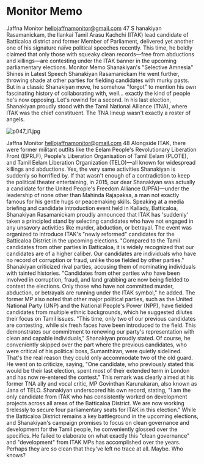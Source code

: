 # Monitor Memo

Jaffna Monitor
hellojaffnamonitor@gmail.com
47
S
hanakiyan Rasamanickam, the 
Ilankai Tamil Arasu Kachchi 
(ITAK) lead candidate of Batticaloa 
district and former Member of 
Parliament, delivered yet another 
one of his signature naïve political 
speeches recently. This time, he boldly 
claimed that only those with squeaky 
clean records—free from abductions 
and killings—are contesting under 
the ITAK banner in the upcoming 
parliamentary elections.
Monitor Memo
Shanakiyan's "Selective 
Amnesia" Shines in 
Latest Speech
Shanakiyan Rasamanickam
He went further, throwing shade at other parties for 
fielding candidates with murky pasts. But in a classic 
Shanakiyan move, he somehow "forgot" to mention 
his own fascinating history of collaborating with, 
well... exactly the kind of people he's now opposing.
Let's rewind for a second. In his last election, 
Shanakiyan proudly stood with the Tamil National 
Alliance (TNA), where ITAK was the chief 
constituent. The TNA lineup wasn't exactly a roster 
of angels.

![p047_i1.jpg](images_out/016_monitor_memo/p047_i1.jpg)

Jaffna Monitor
hellojaffnamonitor@gmail.com
48
Alongside ITAK, there were former militant 
outfits like the Eelam People's Revolutionary 
Liberation Front (EPRLF), People's Liberation 
Organisation of Tamil Eelam (PLOTE), 
and Tamil Eelam Liberation Organization 
(TELO)—all known for widespread killings 
and abductions. Yes, the very same activities 
Shanakiyan is suddenly so horrified by.
If that wasn't enough of a contradiction to 
keep the political theater entertaining, in 2015, 
our dear Shanakiyan was actually a candidate 
for the United People's Freedom Alliance 
(UPFA)—under the leadership of none other 
than Mahinda Rajapaksa, a man not exactly 
famous for his gentle hugs or peacemaking 
skills.
Speaking at a media briefing and candidate 
introduction event held in Kallady, Batticaloa, 
Shanakiyan Rasamanickam proudly 
announced that ITAK has 'suddenly' taken a 
principled stand by selecting candidates who 
have not engaged in any unsavory activities 
like murder, abduction, or betrayal. The event 
was organized to introduce ITAK's "newly 
reformed" candidates for the Batticaloa 
District in the upcoming elections.
"Compared to the Tamil candidates from other 
parties in Batticaloa, it is widely recognized 
that our candidates are of a higher caliber. Our 
candidates are individuals who have no record 
of corruption or fraud, unlike those fielded by 
other parties."
Shanakiyan criticized rival parties, accusing 
them of nominating individuals with tainted 
histories. "Candidates from other parties 
who have been involved in corruption, fraud, 
and land grabbing are now being fielded to 
contest the elections. Only those who have not 
committed murder, abduction, or betrayals are 
running under the ITAK symbol," he added.
The former MP also noted that other major 
political parties, such as the United National 
Party (UNP) and the National People's Power 
(NPP), have fielded candidates from multiple 
ethnic backgrounds, which he suggested 
dilutes their focus on Tamil issues.
"This time, only two of our previous candidates 
are contesting, while six fresh faces have been 
introduced to the field. This demonstrates 
our commitment to renewing our party's 
representation with clean and capable 
individuals," Shanakiyan proudly stated. Of 
course, he conveniently skipped over the part 
where the previous candidates, who were 
critical of his political boss, Sumanthiran, were 
quietly sidelined. That's the real reason they 
could only accommodate two of the old guard.
He went on to criticize, saying, "One candidate, 
who previously stated this would be their last 
election, spent most of their extended term in 
London and has now re-entered the contest." 
This remark was clearly aimed at his former 
TNA ally and vocal critic, MP Govinthan 
Karunakaran, also known as Jana of TELO.
Shanakiyan underscored his own record, 
stating, "I am the only candidate from ITAK 
who has consistently worked on development 
projects across all areas of the Batticaloa 
District. We are now working tirelessly to 
secure four parliamentary seats for ITAK in 
this election."
While the Batticaloa District remains a key 
battleground in the upcoming elections, and 
Shanakiyan's campaign promises to focus on 
clean governance and development for the 
Tamil people, he conveniently glossed over the 
specifics. He failed to elaborate on what exactly 
this "clean governance" and "development" 
from ITAK MPs has accomplished over the 
years. Perhaps they are so clean that they've left 
no trace at all. Maybe. Who knows?

